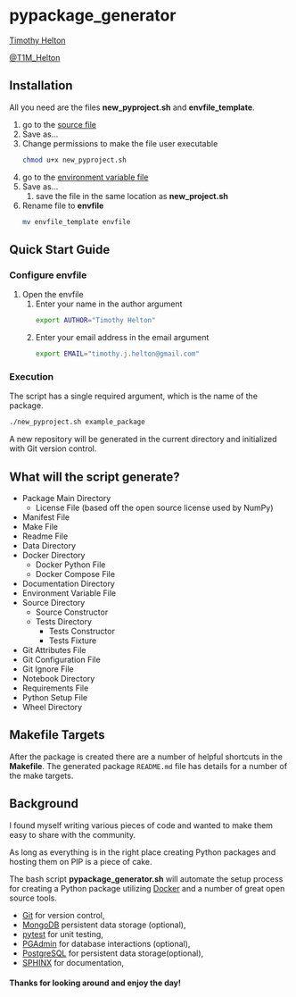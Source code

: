 # pypackage_generator

[Timothy Helton](https://timothyhelton.github.io/)

[@T1M_Helton](https://twitter.com/T1M_Helton)


## Installation
All you need are the files **new_pyproject.sh** and **envfile_template**.

1. go to the [source file](https://github.com/TimothyHelton/pyproject_generator/blob/master/new_pyproject.sh)
1. Save as...
1. Change permissions to make the file user executable
    ```bash
    chmod u+x new_pyproject.sh
    ```
1. go to the [environment variable file ](https://github.com/TimothyHelton/pyproject_generator/blob/master/envfile_template)
1. Save as...
    1. save the file in the same location as **new_project.sh**
1. Rename file to **envfile**
    ```bash
    mv envfile_template envfile
    ```


## Quick Start Guide

### Configure envfile
1. Open the envfile
    1. Enter your name in the author argument
        ```bash
        export AUTHOR="Timothy Helton"
        ```
    1. Enter your email address in the email argument
        ```bash
        export EMAIL="timothy.j.helton@gmail.com"
        ```

### Execution
The script has a single required argument, which is the name of the package.
```bash
./new_pyproject.sh example_package
```
A new repository will be generated in the current directory and initialized
with Git version control.

## What will the script generate?
- Package Main Directory
    - License File (based off the open source license used by NumPy)
- Manifest File
- Make File
- Readme File
- Data Directory
- Docker Directory
    - Docker Python File
    - Docker Compose File
- Documentation Directory
- Environment Variable File
- Source Directory
    - Source Constructor
    - Tests Directory
        - Tests Constructor
        - Tests Fixture
- Git Attributes File
- Git Configuration File
- Git Ignore File
- Notebook Directory
- Requirements File
- Python Setup File
- Wheel Directory

## Makefile Targets
After the package is created there are a number of helpful shortcuts in the
**Makefile**.
The generated package `README.md` file has details for a number of the make
targets.

## Background
I found myself writing various pieces of code and wanted to make them easy to
share with the community.

As long as everything is in the right place creating Python packages and 
hosting them on PIP is a piece of cake. 

The bash script **pypackage_generator.sh** will automate the setup process 
for creating a Python package utilizing [Docker](https://www.docker.com/) 
and a number of great open source tools.
- [Git](https://git-scm.com/) for version control,
- [MongoDB](https://www.mongodb.com/) persistent data storage (optional),
- [pytest](https://docs.pytest.org/) for unit testing,
- [PGAdmin](https://www.pgadmin.org/) for database interactions (optional),
- [PostgreSQL](https://www.postgresql.org/) for persistent data storage(optional),
- [SPHINX](http://www.sphinx-doc.org/en/stable/#) for documentation,

#### Thanks for looking around and enjoy the day!
